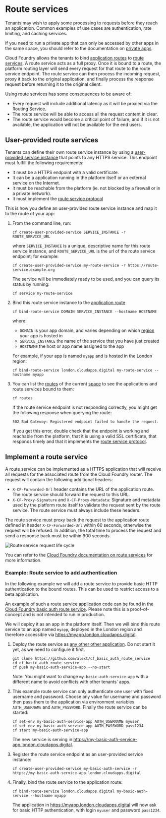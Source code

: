 # Route services

Tenants may wish to apply some processing to requests before they reach an application. Common examples of use cases are authentication, rate limiting, and caching services.

If you need to run a private app that can only be accessed by other apps in the same space, you should refer to the documentation on [private apps](/deploying_apps.html#deploying-private-apps).

Cloud Foundry allows the tenants to bind [application routes](/deploying_apps.html#names-routes-and-domains) to [route services](https://docs.cloudfoundry.org/services/route-services.html). A route service acts as a full proxy. Once it is bound to a route, the platform routing layer will send every request for that route to the route service endpoint. The route service can then process the incoming request, proxy it back to the original application, and finally process the response request before returning it to the original client.

Using route services has some consequences to be aware of:

- Every request will include additional latency as it will be proxied via the Routing Service.
- The route service will be able to access all the request content in clear.
- The route service would become a critical point of failure, and if it is not available, the application will not be available for the end users.

## User-provided route services

Tenants can define their own route service instance by using a [user-provided service instance](https://docs.cloudfoundry.org/devguide/services/user-provided.html) that points to any HTTPS service. This endpoint must fulfill the following requirements:

- It must be a HTTPS endpoint with a valid certificate.
- It can be a application running in the platform itself or an external service on the Internet.
- It must be reachable from the platform (ie. not blocked by a firewall or in a private network).
- It must implement the [route service protocol](/deploying_services/route_services/#implementing-a-route-service)

This is how you define an user-provided route service instance and map it to the route of your app:

1. From the command line, run:

    ```
    cf create-user-provided-service SERVICE_INSTANCE -r ROUTE_SERVICE_URL
    ```

    where `SERVICE_INSTANCE` is a unique, descriptive name for this route service instance, and `ROUTE_SERVICE_URL` is the url of the route service endpoint; for example:

    ```
    cf create-user-provided-service my-route-service -r https://route-service.example.org
    ```

    The service will be immediately ready to be used, and you can query its status by running:

    ```
    cf service my-route-service
    ```


2. Bind this route service instance to the [application route](/deploying_apps.html#names-routes-and-domains)

    ```
    cf bind-route-service DOMAIN SERVICE_INSTANCE --hostname HOSTNAME
    ```

    where:
    - `DOMAIN` is your app domain, and varies depending on which [region](/orgs_spaces_users.html#regions) your app is hosted in
    - `SERVICE_INSTANCE` the name of the service that you have just created
    - `HOSTNAME` the host or app name assigned to the app

    For example, if your app is named `myapp` and is hosted in the London region:

    ```
    cf bind-route-service london.cloudapps.digital my-route-service --hostname myapp
    ```

3. You can list the [routes](/deploying_apps.html#names-routes-and-domains) of the current [space](/orgs_spaces_users.html#spaces) to see the applications and route services bound to them:

    ```
    cf routes
    ```

    If the route service endpoint is not responding correctly, you might get the following response when querying the route:

    ``502 Bad Gateway: Registered endpoint failed to handle the request.``

    If you get this error, double check that the endpoint is working and reachable from the platform, that it is using a valid SSL certificate, that responds timely and that it implements the [route service protocol](/deploying_services/route_services/#implementing-a-route-service).

## Implement a route service

A route service can be implemented as a HTTPS application that will receive all requests for the associated route from the Cloud Foundry router. The request will contain the following additional headers:

- `X-CF-Forwarded-Url` header contains the URL of the application route. The route service should forward the request to this URL.
- `X-CF-Proxy-Signature` and `X-CF-Proxy-Metadata`: Signature and metadata used by the platform route itself to validate the request sent by the route service.
  The route service must always include these headers.

The route service must proxy back the request to the application route defined in header `X-CF-Forwarded-Url` within 60 seconds, otherwise the request will be refused. In addition, the total time to process the request and send a response back must be within 900 seconds.

![Route service request life cycle](/images/route-service.png)

You can refer to the [Cloud Foundry documentation on route services](https://docs.cloudfoundry.org/services/route-services.html) for more information.

### Example: Route service to add authentication

In the following example we will add a route service to provide basic HTTP authentication to the bound routes. This can be used to restrict access to a beta application.

An example of such a route service application code can be found in the [Cloud Foundry basic auth route service](https://github.com/alext/cf_basic_auth_route_service).
Please note this is a proof-of-concept and is not intended to run in production.

We will deploy it as an app in the platform itself. Then we will bind this route service to an app named `myapp`, deployed in the London region and therefore accessible via https://myapp.london.cloudapps.digital.

1. Deploy the route service as [any other other application](/deploying_apps.html#deploying-apps).
   Do not start it yet, as we need to configure it first.

    ```
    git clone https://github.com/alext/cf_basic_auth_route_service
    cd cf_basic_auth_route_service
    cf push my-basic-auth-service-app --no-start
    ```

    Note: You might want to change `my-basic-auth-service-app` with a different name to avoid conflicts with other tenants' apps.

2. This example route service can only authenticate one user with fixed username and password. Choose any value for username and password then pass them to the application via environment variables `AUTH_USERNAME` and `AUTH_PASSWORD`. Finally the route service can be started:

    ```
    cf set-env my-basic-auth-service-app AUTH_USERNAME myuser
    cf set-env my-basic-auth-service-app AUTH_PASSWORD pass1234
    cf start my-basic-auth-service-app
    ```

    The new service is serving in https://my-basic-auth-service-app.london.cloudapps.digital.

3. Register the route service endpoint as an user-provided service instance:

    ```
    cf create-user-provided-service my-basic-auth-service -r https://my-basic-auth-service-app.london.cloudapps.digital
    ```

4. Finally, bind the route service to the application route:

    ```
    cf bind-route-service london.cloudapps.digital my-basic-auth-service --hostname myapp
    ```

    The application in https://myapp.london.cloudapps.digital will now ask for basic HTTP authentication, with login `myuser` and password `pass1234`.
